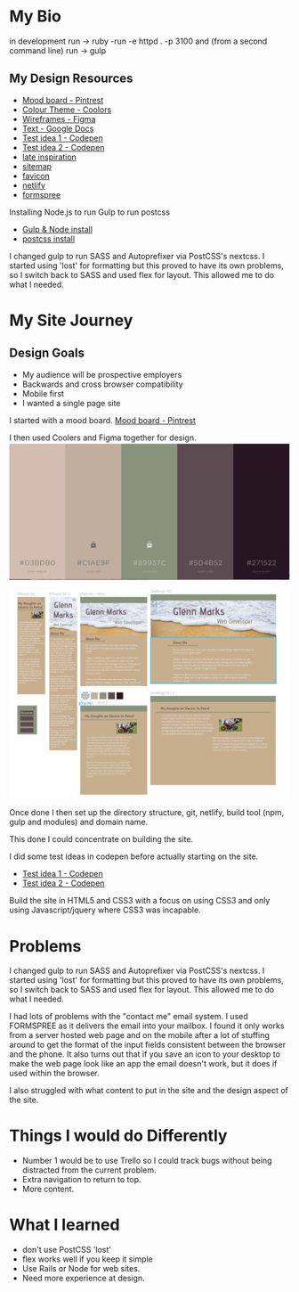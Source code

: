 My Bio
=

in development run -> ruby -run -e httpd . -p 3100
and (from a second command line) run -> gulp

My Design Resources
-

- [Mood board - Pintrest](https://au.pinterest.com/glenn5503/bio-web-site-portfolio/)
- [Colour Theme - Coolors](https://coolors.co/d3bdb0-c1ae9f-89937c-5d4b52-271522)
- [Wireframes - Figma](https://www.figma.com/file/GkQ3BEqtwG3lapHNAIDwUxn8/Untitled)
- [Text - Google Docs](https://docs.google.com/document/d/1MAm9vWcEJNawFjyqwYlnF1S_YDjFgLthmb58cz0dEGc/edit)
- [Test idea 1 - Codepen](https://codepen.io/grmarks/pen/jLdRLX?editors=1100)
- [Test idea 2 - Codepen](https://codepen.io/grmarks/pen/EvMaWx?editors=1100)
- [late inspiration](https://directwebsitedesign.com.au)
- [sitemap](http://www.sitemaps.org)
- [favicon](https://realfavicongenerator.net) 
- [netlify](https://app.netlify.com)
- [formspree](https://formspree.io/)

Installing Node.js to run Gulp to run postcss

- [Gulp & Node install](http://www.hongkiat.com/blog/getting-started-with-gulp-js/)
- [postcss install](https://www.smashingmagazine.com/2015/12/introduction-to-postcss/)


I changed gulp to run SASS and Autoprefixer via PostCSS's nextcss. I started using 'lost' for formatting but this 
proved to have its own problems, so I switch back to SASS and used flex for layout. This allowed me to do what I needed.


My Site Journey
=

Design Goals
-

- My audience will be prospective employers
- Backwards and cross browser compatibility 
- Mobile first
- I wanted a single page site


I started with a mood board.
[Mood board - Pintrest](https://au.pinterest.com/glenn5503/bio-web-site-portfolio/)

I then used Coolers and Figma together for design.
![My colours](assets/images/coolers.png?raw=true "My colours")

![My design](assets/images/figma.png?raw=true "My design")

Once done I then set up the directory structure, git, 
netlify, build tool (npm, gulp and modules) and domain name.
 
This done I could concentrate on building the site. 

I did some test ideas in codepen before actually starting on the site.

- [Test idea 1 - Codepen](https://codepen.io/grmarks/pen/jLdRLX?editors=1100)
- [Test idea 2 - Codepen](https://codepen.io/grmarks/pen/EvMaWx?editors=1100)

Build the site in HTML5 and CSS3 with a focus on using CSS3 and only using Javascript/jquery where CSS3 was incapable.

Problems
=

I changed gulp to run SASS and Autoprefixer via PostCSS's nextcss. I started using 'lost' for formatting but this 
proved to have its own problems, so I switch back to SASS and used flex for layout. This allowed me to do what I needed.

I had lots of problems with the "contact me" email system. I used FORMSPREE as it delivers the email into your mailbox.
I found it only works from a server hosted web page and on the mobile after a lot of stuffing around to get the 
format of the input fields consistent between the browser and the phone. It also turns out that if you save an icon to
 your desktop to make the web page look like an app the email doesn't work, but it does if used within the browser.
 
I also struggled with what content to put in the site and the design aspect of the site.

Things I would do Differently
=

- Number 1 would be to use Trello so I could track bugs without being distracted from the current problem.
- Extra navigation to return to top.
- More content.

What I learned
=

- don't use PostCSS 'lost'
- flex works well if you keep it simple
- Use Rails or Node for web sites.
- Need more experience at design.

             
 
